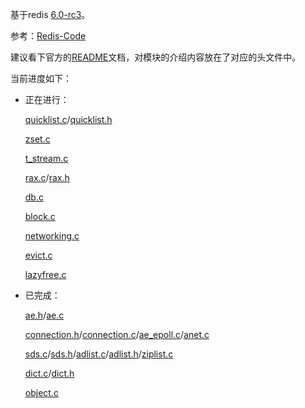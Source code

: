 基于redis [6.0-rc3](https://github.com/antirez/redis/archive/6.0-rc3.tar.gz)。

参考：[Redis-Code](https://github.com/linyiqun/Redis-Code)

建议看下官方的[README](./README-Original.md)文档，对模块的介绍内容放在了对应的头文件中。

当前进度如下：

- 正在进行：

  [quicklist.c](./src/quicklist.c)/[quicklist.h](./src/quicklist.h)

  [zset.c](./src/zset.c)

  [t_stream.c](./src/t_stream.c)

  [rax.c](./src/rax.c)/[rax.h](./src/rax.h)

  [db.c](./src/db.c)

  [block.c](./src/block.c)

  [networking.c](./src/networking.c)

  [evict.c](./src/evict.c)

  [lazyfree.c](./src/lazyfree.c)

- 已完成：

  [ae.h](./src/ae.h)/[ae.c](./src/ae.c)

  [connection.h](./src/connection.h)/[connection.c](./src/connection.c)/[ae_epoll.c](./src/ae_epoll.c)/[anet.c](./src/anet.c)

  [sds.c](./src/sds.c)/[sds.h](./src/sds.h)/[adlist.c](./src/adlist.c)/[adlist.h](./src/adlist.h)/[ziplist.c](./src/ziplist.c)
  
  [dict.c](./src/dict.c)/[dict.h](./src/dict.h)
  
  [object.c](./src/object.c)


